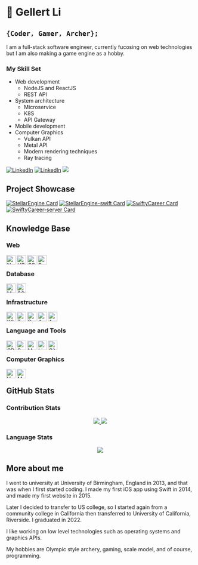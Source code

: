 # :bow_and_arrow: Gellert Li

## `{Coder, Gamer, Archer};`

I am a full-stack software engineer, currently fucosing on web technologies but I am also making a game engine as a hobby. 


### My Skill Set
* Web development
  * NodeJS and ReactJS
  * REST API
* System architecture
  * Microservice
  * K8S
  * API Gateway
* Mobile development
* Computer Graphics
  * Vulkan API
  * Metal API
  * Modern rendering techniques
  * Ray tracing

[![LinkedIn](https://img.shields.io/badge/-LinkedIn-0A66C2?logo=linkedin&logoColor=white&style=flat)](https://www.linkedin.com/in/gellert-li-458679a5/)
[![LinkedIn](https://img.shields.io/badge/-Instagram-E4405F?logo=instagram&logoColor=white&style=flat)](https://www.instagram.com/gellertli/)
![](https://komarev.com/ghpvc/?username=gellert5225&style=flat)

## Project Showcase

[![StellarEngine Card](https://github-readme-stats-t5b2.vercel.app/api/pin/?username=gellert5225&repo=stellarengine&theme=nord)](https://github.com/Gellert5225/StellarEngine)
[![StellarEngine-swift Card](https://github-readme-stats-t5b2.vercel.app/api/pin/?username=gellert5225&repo=stellarengine-swift&theme=nord)](https://github.com/Gellert5225/StellarEngine-Swift)
[![SwiftyCareer Card](https://github-readme-stats-t5b2.vercel.app/api/pin/?username=gellert5225&repo=swiftycareer&theme=nord)](https://github.com/Gellert5225/SwiftyCareer)
[![SwiftyCareer-server Card](https://github-readme-stats-t5b2.vercel.app/api/pin/?username=gellert5225&repo=swiftycareer-web&theme=nord)](https://github.com/Gellert5225/swiftycareer-web)

## Knowledge Base

### Web

<img align="left" alt="Node" height="25px" src="https://img.shields.io/badge/-NodeJS-3b4252?logo=node.js&logoColor=white&style=flat"/>
<img align="left" alt="HTML" height="25px" src="https://img.shields.io/badge/-HTML-3b4252?logo=html5&logoColor=white&style=flat"/>
<img align="left" alt="CSS" height="25px" src="https://img.shields.io/badge/-CSS-3b4252?logo=css3&logoColor=white&style=flat"/>
<img align="left" alt="React" height="25px" src="https://img.shields.io/badge/-React-3b4252?logo=react&logoColor=white&style=flat"/>
<br/>

### Database

<img align="left" alt="Mongo" height="25px" src="https://img.shields.io/badge/-MongoDB-3b4252?logo=mongodb&logoColor=white&style=flat"/>
<img align="left" alt="SQL" height="25px" src="https://img.shields.io/badge/-MySQL-3b4252?logo=mysql&logoColor=white&style=flat"/>
<br/>

### Infrastructure

<img align="left" alt="K8S" height="25px" src="https://img.shields.io/badge/-Kubernetes-3b4252?logo=kubernetes&logoColor=white&style=flat"/>
<img align="left" alt="Terraform" height="25px" src="https://img.shields.io/badge/-Terraform-3b4252?logo=Terraform&logoColor=white&style=flat"/>
<img align="left" alt="Docker" height="25px" src="https://img.shields.io/badge/-Docker-3b4252?logo=Docker&logoColor=white&style=flat"/>
<img align="left" alt="AWS" height="25px" src="https://img.shields.io/badge/-AWS-3b4252?logo=amazon-aws&logoColor=white&style=flat"/>
<img align="left" alt="AWS" height="25px" src="https://img.shields.io/badge/-Nginx-3b4252?logo=nginx&logoColor=white&style=flat"/>
<br/>

### Language and Tools

<img align="left" alt="CPP" height="25px" src="https://img.shields.io/badge/-C++-3b4252?logo=c%2B%2B&logoColor=white&style=flat"/>
<img align="left" alt="Swift" height="25px" src="https://img.shields.io/badge/-Swift-3b4252?logo=swift&logoColor=white&style=flat"/>
<img align="left" alt="Make" height="25px" src="https://img.shields.io/badge/-Makefile-3b4252?logo=gnu&logoColor=white&style=flat"/>
<img align="left" alt="Linux" height="25px" src="https://img.shields.io/badge/-Linux-3b4252?logo=linux&logoColor=white&style=flat"/>
<img align="left" alt="Git" height="25px" src="https://img.shields.io/badge/-Git-3b4252?logo=git&logoColor=white&style=flat"/>
<br/>

### Computer Graphics

<img align="left" alt="Vulkan" height="25px" src="https://img.shields.io/badge/-Vulkan-3b4252?logo=vulkan&logoColor=white&style=flat"/>
<img align="left" alt="Metal" height="25px" src="https://img.shields.io/badge/-Metal-3b4252?&style=flat"/>

<br/>

## GitHub Stats

### Contribution Stats

<p align="center">
  <a href="#">
    <img src="https://github-readme-stats.vercel.app/api?username=gellert5225&show_icons=true&theme=nord&count_private=true"/>
    <img src="http://github-readme-streak-stats.herokuapp.com?user=gellert5225&theme=nord"/>
  </a>
</p>

### Language Stats

<p align="center">
  <a href="#">
    <img src="https://github-readme-stats-t5b2.vercel.app/api/top-langs/?username=gellert5225&theme=nord&langs_count=5"/>
  </a>
</p>

## More about me

I went to university at University of Birmingham, England in 2013, and that was when I first started coding. I made my first iOS app using Swift in 2014, and made my first website in 2015. 

Later I decided to transfer to US college, so I started again from a community college in California then transferred to University of California, Riverside. I graduated in 2022. 

I like working on low level technologies such as operating systems and graphics APIs. 

My hobbies are Olympic style archery, gaming, scale model, and of course, programming. 
